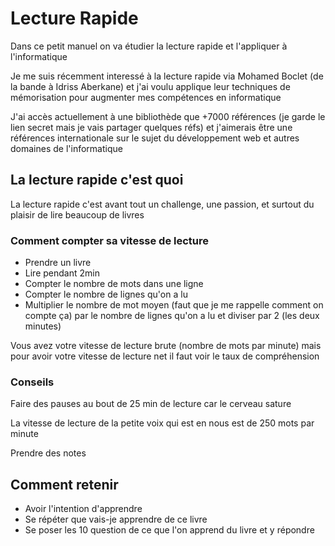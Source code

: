 # Lecture Rapide

Dans ce petit manuel on va étudier la lecture rapide et l'appliquer à l'informatique

Je me suis récemment interessé à la lecture rapide via Mohamed Boclet (de la bande à Idriss Aberkane) et j'ai voulu applique leur techniques de mémorisation pour augmenter mes compétences en informatique

J'ai accès actuellement à une bibliothède que +7000 références (je garde le lien secret mais je vais partager quelques réfs) et j'aimerais être une références internationale sur le sujet du développement web et autres domaines de l'informatique

## La lecture rapide c'est quoi

La lecture rapide c'est avant tout un challenge, une passion, et surtout du plaisir de lire beaucoup de livres

### Comment compter sa vitesse de lecture

* Prendre un livre 
* Lire pendant 2min
* Compter le nombre de mots dans une ligne
* Compter le nombre de lignes qu'on a lu
* Multiplier le nombre de mot moyen (faut que je me rappelle comment on compte ça) par le nombre de lignes qu'on a lu et diviser par 2 (les deux minutes)

Vous avez votre vitesse de lecture brute (nombre de mots par minute) mais pour avoir votre vitesse de lecture net il faut voir le taux de compréhension

### Conseils

Faire des pauses au bout de 25 min de lecture car le cerveau sature

La vitesse de lecture de la petite voix qui est en nous est de 250 mots par minute

Prendre des notes

## Comment retenir

* Avoir l'intention d'apprendre
* Se répéter que vais-je apprendre de ce livre
* Se poser les 10 question de ce que l'on apprend du livre et y répondre
